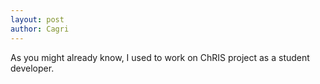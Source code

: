 ```yaml
---
layout: post
author: Cagri
---
```


As you might already know, I used to work on ChRIS project as a student developer.
